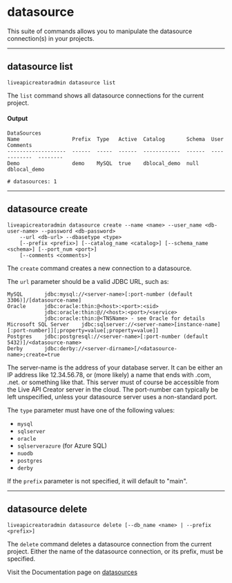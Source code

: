# datasource

This suite of commands allows you to manipulate the datasource connection(s) in your projects.

***
## datasource list
    liveapicreatoradmin datasource list

The `list` command shows all datasource connections for the current project.

#### Output
    DataSources
    Name                 Prefix  Type   Active  Catalog       Schema  User          Comments
    -------------------  ------  -----  ------  ------------  ------  ------------  --------
    Demo                 demo    MySQL  true    dblocal_demo  null    dblocal_demo
    
    # datasources: 1

***
## datasource create
    liveapicreatoradmin datasource create --name <name> --user_name <db-user-name> --password <db-password>
    	--url <db-url> --dbasetype <type>
    	[--prefix <prefix>] [--catalog_name <catalog>] [--schema_name <schema>] [--port_num <port>]
    	[--comments <comments>]

The `create` command creates a new connection to a datasource.

The `url` parameter should be a valid JDBC URL, such as:

    MySQL	    jdbc:mysql://<server-name>[:port-number (default 3306)]/[datasource-name]	
    Oracle	    jdbc:oracle:thin:@<host>:<port>:<sid> 
                jdbc:oracle:thin:@//<host>:<port>/<service> 
                jdbc:oracle:thin:@<TNSName> - see Oracle for details
    Microsoft SQL Server	jdbc:sqlserver://<server-name>[instance-name][:port-number]][;property=value[;property=value]]
    Postgres	jdbc:postgresql://<server-name>[:port-number (default 5432)]/<datasource-name>	
    Derby	    jdbc:derby://<server-dirname>[/<datasource-name>;create=true	
    
The server-name is the address of your database server. It can be either an IP address like 12.34.56.78, or (more likely) a name that ends with .com, .net. or something like that. This server must of course be accessible from the Live API Creator server in the cloud. The port-number can typically be left unspecified, unless your datasource server uses a non-standard port.


The `type` parameter must have one of the following values:

* `mysql`
* `sqlserver`
* `oracle`
* `sqlserverazure` (for Azure SQL)
* `nuodb`
* `postgres`
* `derby`

If the `prefix` parameter is not specified, it will default to "main".

***
## datasource delete
    liveapicreatoradmin datasource delete [--db_name <name> | --prefix <prefix>]

The `delete` command deletes a datasource connection from the current project.
Either the name of the datasource connection, or its prefix, must be specified.

Visit the Documentation page on [datasources](http://ca-doc.espressologic.com/docs/logic-designer/datasource)
